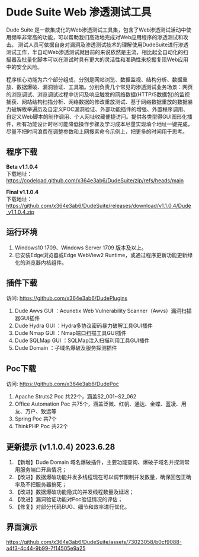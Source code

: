 # Dude Suite Web 渗透测试工具

Dude Suite 是一款集成化的Web渗透测试工具集，包含了Web渗透测试活动中使用频率非常高的功能，可以帮助我们高效地完成对Web应用程序的渗透测试和攻击。
测试人员可依据自身对漏洞及渗透测试技术的理解使用DudeSuite进行渗透测试工作，半自动Web渗透测试就目前的来说依然是主流，相比起全自动化的扫描器及批量化脚本可以在测试时具有更大的灵活性和准确性来挖掘复现Web应用中的安全风险。

程序核心功能为六个部分组成，分别是网站浏览、数据监视、结构分析、数据重放、数据爆破、漏洞验证、工具箱。分别负责几个常见的渗透测试业务场景：网页的浏览调试、浏览调试过程中访问及响应触发的网络数据(HTTP/S数据包)的监视捕获、网站结构扫描分析、网络数据的修改重放测试、基于网络数据重放的数据暴力破解枚举遍历及自定义POC漏洞验证、外部功能插件的增强、外置程序调用、自定义Web脚本的制作调用、个人网址收藏便捷访问。提供各类型得GUI图形化插件，所有功能设计时尽可能降低操作步骤及学习成本尽量实现填个地址一键完成，尽量不把时间浪费在调整参数和上网搜索命令示例上，把更多的时间用于思考。  

## 程序下载

**Beta v1.1.0.4**  
下载地址：https://codeload.github.com/x364e3ab6/DudeSuite/zip/refs/heads/main  

**Final v1.1.0.4**  
下载地址：https://github.com/x364e3ab6/DudeSuite/releases/download/v1.1.0.4/Dude_v1.1.0.4.zip

## 运行环境
1. Windows10 1709、Windows Server 1709 版本及以上。  
2. 已安装Edge浏览器或Edge WebView2 Runtime，或通过程序更新功能更新绿化的浏览器内核组件。  

## 插件下载  
访问: https://github.com/x364e3ab6/DudePlugins  
1. Dude Awvs GUI ：Acunetix Web Vulnerability Scanner（Awvs）漏洞扫描器GUI插件
2. Dude Hydra GUI ：Hydra多协议密码暴力破解工具GUI插件
3. Dude Nmap GUI ：Nmap端口扫描工具GUI插件
4. Dude SQLMap GUI ：SQLMap注入扫描利用工具GUI插件
5. Dude Domain ：子域名爆破及服务探测插件

## Poc下载
访问: https://github.com/x364e3ab6/DudePoc  
1. Apache Struts2 Poc 共22个，涵盖S2_001~S2_062
2. Office Automation Poc 共75个，涵盖泛微、红帆、通达、金蝶、蓝凌、用友、万户、致远等  
3. Spring Poc 共7个
4. ThinkPHP Poc 共22个

## 更新提示 (v1.1.0.4) 2023.6.28
1. 【新增】Dude Domain 域名爆破插件，主要功能查询、爆破子域名并探测常用服务端口开启情况；
2. 【改进】数据爆破功能并发多线程现在可以调节限制并发数量，确保回包正确率及不把服务器搞死；
3. 【改进】数据爆破功能隐式的并发线程数量及延迟；
4. 【改进】漏洞验证功能对Poc验证情况的评估；
5. 【修复】对部分代码BUG、细节和效率进行优化。

## 界面演示

https://github.com/x364e3ab6/DudeSuite/assets/73023058/b0cf9088-a4f3-4c44-9b99-7f14505e9a25



